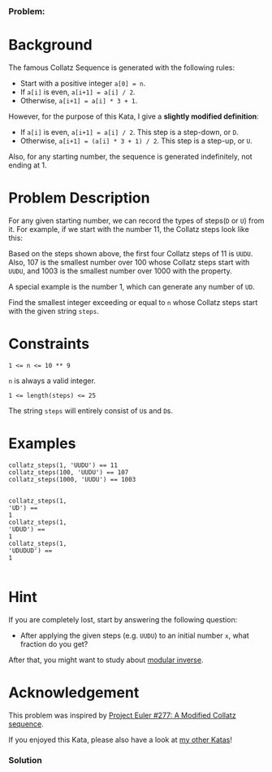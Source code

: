 ### Problem:
<h1 id="background">Background</h1>
<p>The famous Collatz Sequence is generated with the following rules:</p>
<ul>
<li>Start with a positive integer <code>a[0] = n</code>.</li>
<li>If <code>a[i]</code> is even, <code>a[i+1] = a[i] / 2</code>.</li>
<li>Otherwise, <code>a[i+1] = a[i] * 3 + 1</code>.</li>
</ul>
<p>However, for the purpose of this Kata, I give a <strong>slightly modified definition</strong>:</p>
<ul>
<li>If <code>a[i]</code> is even, <code>a[i+1] = a[i] / 2</code>. This step is a step-down, or <code>D</code>.</li>
<li>Otherwise, <code>a[i+1] = (a[i] * 3 + 1) / 2</code>. This step is a step-up, or <code>U</code>.</li>
</ul>
<p>Also, for any starting number, the sequence is generated indefinitely, not ending at 1.</p>
<h1 id="problem-description">Problem Description</h1>
<p>For any given starting number, we can record the types of steps(<code>D</code> or <code>U</code>) from it.
For example, if we start with the number 11, the Collatz steps look like this:</p>
<pre style="display: none;"><code>a[0] = 11
a[1] = (11 * 3 + 1) / 2 = 17 -&gt; U
a[2] = (17 * 3 + 1) / 2 = 26 -&gt; U
a[3] = 26 / 2 = 13           -&gt; D
a[4] = (13 * 3 + 1) / 2 = 20 -&gt; U
a[5] = 20 / 2 = 10           -&gt; D
a[6] = 10 / 2 = 5            -&gt; D
a[7] = (5 * 3 + 1) / 2 = 8   -&gt; U
a[8] = 8 / 2 = 4             -&gt; D
a[9] = 4 / 2 = 2             -&gt; D
a[10] = 2 / 2 = 1            -&gt; D
a[11] = (1 * 3 + 1) / 2 = 2  -&gt; U
a[12] = 2 / 2 = 1            -&gt; D
...</code></pre><pre style="display: none;"><code>11 -&gt; 17 -&gt; 26 -&gt; 13 -&gt; 20 -&gt; 10 -&gt; 5 -&gt; 8 -&gt; 4 -&gt; 2 -&gt; 1 -&gt; 2 -&gt; 1 -&gt; ...
   U     U     D     U     D     D    U    D    D    D    U    D</code></pre><p>Based on the steps shown above, the first four Collatz steps of 11 is <code>UUDU</code>.
Also, 107 is the smallest number over 100 whose Collatz steps start with <code>UUDU</code>, and
1003 is the smallest number over 1000 with the property.</p>
<p>A special example is the number 1, which can generate any number of <code>UD</code>.</p>
<p>Find the smallest integer exceeding or equal to <code>n</code> whose Collatz steps start with the given string <code>steps</code>.</p>
<h1 id="constraints">Constraints</h1>
<p><code>1 &lt;= n &lt;= 10 ** 9</code></p>
<p><code>n</code> is always a valid integer.</p>
<p><code>1 &lt;= length(steps) &lt;= 25</code></p>
<p>The string <code>steps</code> will entirely consist of <code>U</code>s and <code>D</code>s.</p>
<h1 id="examples">Examples</h1>
<pre><code class="language-python">collatz_steps(<span class="hljs-number">1</span>, <span class="hljs-string">&apos;UUDU&apos;</span>) == <span class="hljs-number">11</span>
collatz_steps(<span class="hljs-number">100</span>, <span class="hljs-string">&apos;UUDU&apos;</span>) == <span class="hljs-number">107</span>
collatz_steps(<span class="hljs-number">1000</span>, <span class="hljs-string">&apos;UUDU&apos;</span>) == <span class="hljs-number">1003</span>

collatz_steps(<span class="hljs-number">1</span>, <span class="hljs-string">&apos;UD&apos;</span>) == <span class="hljs-number">1</span>
collatz_steps(<span class="hljs-number">1</span>, <span class="hljs-string">&apos;UDUD&apos;</span>) == <span class="hljs-number">1</span>
collatz_steps(<span class="hljs-number">1</span>, <span class="hljs-string">&apos;UDUDUD&apos;</span>) == <span class="hljs-number">1</span></code></pre>
<pre style="display: none;"><code class="language-javascript">collatzSteps(<span class="hljs-number">1</span>, <span class="hljs-string">&apos;UUDU&apos;</span>) == <span class="hljs-number">11</span>
collatzSteps(<span class="hljs-number">100</span>, <span class="hljs-string">&apos;UUDU&apos;</span>) == <span class="hljs-number">107</span>
collatzSteps(<span class="hljs-number">1000</span>, <span class="hljs-string">&apos;UUDU&apos;</span>) == <span class="hljs-number">1003</span>

collatzSteps(<span class="hljs-number">1</span>, <span class="hljs-string">&apos;UD&apos;</span>) == <span class="hljs-number">1</span>
collatzSteps(<span class="hljs-number">1</span>, <span class="hljs-string">&apos;UDUD&apos;</span>) == <span class="hljs-number">1</span>
collatzSteps(<span class="hljs-number">1</span>, <span class="hljs-string">&apos;UDUDUD&apos;</span>) == <span class="hljs-number">1</span></code></pre>
<h1 id="hint">Hint</h1>
<p>If you are completely lost, start by answering the following question:</p>
<ul>
<li>After applying the given steps (e.g. <code>UUDU</code>) to an initial number <code>x</code>,
what fraction do you get?</li>
</ul>
<p>After that, you might want to study about <a href="https://en.wikipedia.org/wiki/Modular_multiplicative_inverse" target="_blank">modular inverse</a>.</p>
<h1 id="acknowledgement">Acknowledgement</h1>
<p>This problem was inspired by <a href="https://projecteuler.net/problem=277" target="_blank">Project Euler #277: A Modified Collatz sequence</a>.</p>
<p>If you enjoyed this Kata, please also have a look at <a href="https://www.codewars.com/users/Bubbler/authored" target="_blank">my other Katas</a>!</p>

### Solution